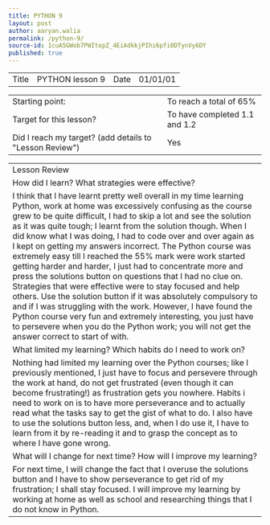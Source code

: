 ```yaml
---
title: PYTHON 9
layout: post
author: aaryan.walia
permalink: /python-9/
source-id: 1cuA5GWob7PWItopZ_4EiAdkkjPIhi6pfi0DTynVy6DY
published: true
---
```

<table>
  <tr>
    <td>Title</td>
    <td>PYTHON lesson 9</td>
    <td>Date</td>
    <td>01/01/01</td>
  </tr>
</table>


<table>
  <tr>
    <td>Starting point:</td>
    <td>To reach a total of 65%</td>
  </tr>
  <tr>
    <td>Target for this lesson?</td>
    <td>To have completed 1.1 and 1.2</td>
  </tr>
  <tr>
    <td>Did I reach my target? 
(add details to "Lesson Review")</td>
    <td> Yes </td>
  </tr>
</table>


<table>
  <tr>
    <td>Lesson Review</td>
  </tr>
  <tr>
    <td>How did I learn? What strategies were effective? </td>
  </tr>
  <tr>
    <td>I think that I have learnt pretty well overall in my time learning Python, work at home was excessively confusing as the course grew to be quite difficult, I had to skip a lot and see the solution as it was quite tough; I learnt from the solution though. When I did know what I was doing, I had to code over and over again as I kept on getting my answers incorrect. The Python course was extremely easy till I reached the 55% mark were work started getting harder and harder, I just had to concentrate more and press the solutions button on questions that I had no clue on. Strategies that were effective were to stay focused and help others. Use the solution button if it was absolutely compulsory to and if I was struggling with the work. However, I have found the Python course very fun and extremely interesting, you just have to persevere when you do the Python work; you will not get the answer correct to start of with.</td>
  </tr>
  <tr>
    <td>What limited my learning? Which habits do I need to work on? </td>
  </tr>
  <tr>
    <td>Nothing had limited my learning over the Python courses; like I previously mentioned, I just have to focus and persevere through the work at hand, do not get frustrated (even though it can become frustrating!) as frustration gets you nowhere. Habits i need to work on is to have more perseverance and to actually read what the tasks say to get the gist of what to do. I also have to use the solutions button less, and, when I do use it, I have to learn from it by re-reading it and to grasp the concept as to where I have gone wrong.</td>
  </tr>
  <tr>
    <td>What will I change for next time? How will I improve my learning?</td>
  </tr>
  <tr>
    <td>For next time, I will change the fact that I overuse the solutions button and I have to show perseverance to get rid of my frustration; I shall stay focused. I will improve my learning by working at home as well as school and researching things that I do not know in Python.</td>
  </tr>
</table>


